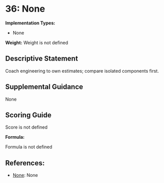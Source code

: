 # 36: None

**Implementation Types:**

- None

**Weight:** Weight is not defined

## Descriptive Statement

Coach engineering to own estimates; compare isolated components first.

## Supplemental Guidance

None

## Scoring Guide

Score is not defined

**Formula:**

Formula is not defined

## References:

- [None](None): None
